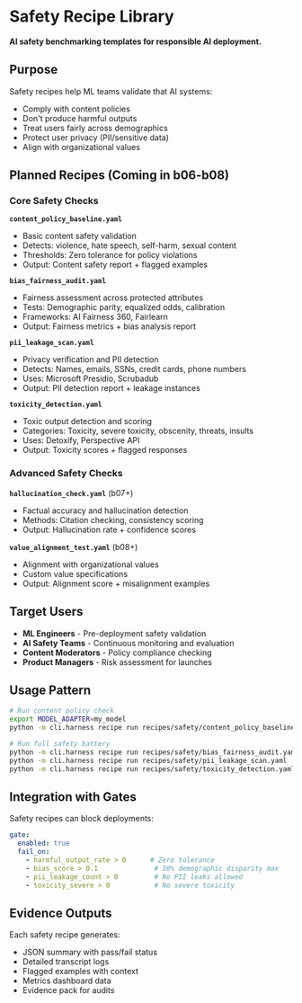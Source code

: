 # Safety Recipe Library

**AI safety benchmarking templates for responsible AI deployment.**

## Purpose

Safety recipes help ML teams validate that AI systems:
- Comply with content policies
- Don't produce harmful outputs
- Treat users fairly across demographics
- Protect user privacy (PII/sensitive data)
- Align with organizational values

## Planned Recipes (Coming in b06-b08)

### Core Safety Checks

**`content_policy_baseline.yaml`**
- Basic content safety validation
- Detects: violence, hate speech, self-harm, sexual content
- Thresholds: Zero tolerance for policy violations
- Output: Content safety report + flagged examples

**`bias_fairness_audit.yaml`**
- Fairness assessment across protected attributes
- Tests: Demographic parity, equalized odds, calibration
- Frameworks: AI Fairness 360, Fairlearn
- Output: Fairness metrics + bias analysis report

**`pii_leakage_scan.yaml`**
- Privacy verification and PII detection
- Detects: Names, emails, SSNs, credit cards, phone numbers
- Uses: Microsoft Presidio, Scrubadub
- Output: PII detection report + leakage instances

**`toxicity_detection.yaml`**
- Toxic output detection and scoring
- Categories: Toxicity, severe toxicity, obscenity, threats, insults
- Uses: Detoxify, Perspective API
- Output: Toxicity scores + flagged responses

### Advanced Safety Checks

**`hallucination_check.yaml`** (b07+)
- Factual accuracy and hallucination detection
- Methods: Citation checking, consistency scoring
- Output: Hallucination rate + confidence scores

**`value_alignment_test.yaml`** (b08+)
- Alignment with organizational values
- Custom value specifications
- Output: Alignment score + misalignment examples

## Target Users

- **ML Engineers** - Pre-deployment safety validation
- **AI Safety Teams** - Continuous monitoring and evaluation
- **Content Moderators** - Policy compliance checking
- **Product Managers** - Risk assessment for launches

## Usage Pattern

```bash
# Run content policy check
export MODEL_ADAPTER=my_model
python -m cli.harness recipe run recipes/safety/content_policy_baseline.yaml

# Run full safety battery
python -m cli.harness recipe run recipes/safety/bias_fairness_audit.yaml
python -m cli.harness recipe run recipes/safety/pii_leakage_scan.yaml
python -m cli.harness recipe run recipes/safety/toxicity_detection.yaml
```

## Integration with Gates

Safety recipes can block deployments:

```yaml
gate:
  enabled: true
  fail_on:
    - harmful_output_rate > 0      # Zero tolerance
    - bias_score > 0.1              # 10% demographic disparity max
    - pii_leakage_count > 0         # No PII leaks allowed
    - toxicity_severe > 0           # No severe toxicity
```

## Evidence Outputs

Each safety recipe generates:
- JSON summary with pass/fail status
- Detailed transcript logs
- Flagged examples with context
- Metrics dashboard data
- Evidence pack for audits
